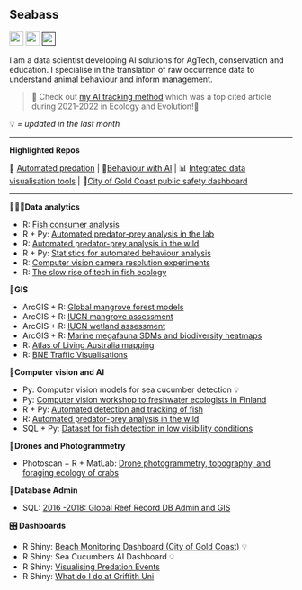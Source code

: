 ## Seabass
<p><a href="https://www.linkedin.com/in/sebastianlopez-marcano/"><img src="https://img.shields.io/badge/linkedin-%230077B5.svg?&style=for-the-badge&logo=linkedin&logoColor=white" height=25></a> <a href="https://scholar.google.com/citations?user=NLdPbb0AAAAJ&hl=en"><img src="https://img.shields.io/badge/Google_Scholar-4285F4?style=for-the-badge&logo=google-scholar&logoColor=white" height=25></a>  <a href =""> <img src="https://hits.seeyoufarm.com/api/count/incr/badge.svg?url=https%3A%2F%2Fgithub.com%2F{slopezmarcano}1212%2Fhit-counter" height=24></a>

I am a data scientist developing AI solutions for AgTech, conservation and education. I specialise in the translation of raw occurrence data to understand animal behaviour and inform management. 

> 🚀 Check out [my AI tracking method](https://github.com/slopezmarcano/automated-fish-tracking) which was a top cited article during 2021-2022 in Ecology and Evolution!🚀

💡 *= updated in the last month*

----
**Highlighted Repos**

🦈 [Automated predation](https://github.com/slopezmarcano/live-play-together-fishid) | 🧠[Behaviour with AI](https://github.com/slopezmarcano/sem-for-automated-animal-behaviour) | 📊 [Integrated data visualisation tools](https://github.com/slopezmarcano/lobster-predation-dashboard) | 🛟[City of Gold Coast public safety dashboard](https://fishid.shinyapps.io/beachai-dashboard/)


-----
**👨🏽‍💻Data analytics**
- R: [Fish consumer analysis](https://github.com/slopezmarcano/fish-consumer)
- R + Py: [Automated predator-prey analysis in the lab](https://github.com/slopezmarcano/utas-lobster-predation)
- R: [Automated predator-prey analysis in the wild](https://github.com/slopezmarcano/live-play-together-fishid) 
- R + Py: [Statistics for automated behaviour analysis](https://github.com/slopezmarcano/sem-for-automated-animal-behaviour)
- R: [Computer vision camera resolution experiments](https://www.notion.so/glowfishid/Influence-of-image-resolution-on-deep-learning-models-940a4a0971df4e22abe93eec9ec31568?pvs=4)
- R: [The slow rise of tech in fish ecology](https://doi.org/10.1002/aqc.3432)

**📍GIS**
- ArcGIS + R: [Global mangrove forest models](https://doi.org/10.1016/j.biocon.2020.108637)
- ArcGIS + R: [IUCN mangrove assessment](https://doi.org/10.1016/j.biocon.2020.108751)
- ArcGIS + R: [IUCN wetland assessment](https://doi.org/10.1016/j.ecolind.2020.106489)
- ArcGIS + R: [Marine megafauna SDMs and biodiversity heatmaps](https://www.cell.com/trends/ecology-evolution/fulltext/S0169-5347(19)30109-0?_returnURL=https%3A%2F%2Flinkinghub.elsevier.com%2Fretrieve%2Fpii%2FS0169534719301090%3Fshowall%3Dtrue)
- R: [Atlas of Living Australia mapping](https://github.com/slopezmarcano/ala-mapping)
- R: [BNE Traffic Visualisations](https://github.com/slopezmarcano/2018_traffic_visualisation)

**🧠Computer vision and AI**
- Py: Computer vision models for sea cucumber detection 💡
- Py: [Computer vision workshop to freshwater ecologists in Finland](https://github.com/slopezmarcano/fishid-workshop-finland)
- R + Py: [Automated detection and tracking of fish](https://github.com/slopezmarcano/automated-fish-tracking)
- R: [Automated predator-prey analysis in the wild](https://github.com/slopezmarcano/live-play-together-fishid)
- SQL + Py: [Dataset for fish detection in low visibility conditions](https://github.com/slopezmarcano/dataset-fish-detection-low-visibility)

**🛫Drones and Photogrammetry**
- Photoscan + R + MatLab: [Drone photogrammetry, topography, and foraging ecology of crabs](https://sketchfab.com/3d-models/3d-reconstruction-sandgate-10050-c6a7e392213b450aac895cde2666c278)

**📀Database Admin**
- SQL: [2016 -2018: Global Reef Record DB Admin and GIS](https://espace.library.uq.edu.au/view/UQ:734799)

**🎛️ Dashboards**
- R Shiny: [Beach Monitoring Dashboard (City of Gold Coast)](https://fishid.shinyapps.io/beachai-dashboard/) 💡
- R Shiny: Sea Cucumbers AI Dashboard 💡
- R Shiny: [Visualising Predation Events](https://github.com/slopezmarcano/lobster-predation-dashboard)
- R Shiny: [What do I do at Griffith Uni](https://github.com/slopezmarcano/my-datascience-tracking)
